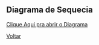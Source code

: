 ## Diagrama de Sequecia

[Clique Aqui pra abrir o Diagrama](<img/diagramas/Diagrama de Estado.pdf>)

[Voltar](readme.md)